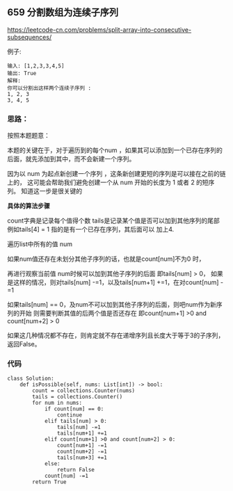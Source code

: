 ## 659 分割数组为连续子序列

https://leetcode-cn.com/problems/split-array-into-consecutive-subsequences/

例子:
```
输入: [1,2,3,3,4,5]
输出: True
解释:
你可以分割出这样两个连续子序列 : 
1, 2, 3
3, 4, 5
```
### 思路：

按照本题题意：

本题的关键在于，对于遍历到的每个num ，如果其可以添加到一个已存在序列的后面，就先添加到其中，而不会新建一个序列。

因为以 num 为起点新创建一个序列 ，这条新创建更短的序列是可以接在之前的链上的，
这可能会帮助我们避免创建一个从 num 开始的长度为 1 或者 2 的短序列。  知道这一步是很关键的
 
**具体的算法步骤**

count字典是记录每个值得个数  tails是记录某个值是否可以加到其他序列的尾部  例如tails[4] = 1 指的是有一个已存在序列，其后面可以
加上4.

遍历list中所有的值 num

如果num值还存在未划分其他子序列的话，也就是count[num]不为0 时，

再进行观察当前值 num时候可以加到其他子序列的后面 即tails[num] > 0，
如果是这样的情况，则对tails[num] -=1，以及tails[num+1] +=1，在对count[num] -=1

如果tails[num] == 0，及num不可以加到其他子序列的后面，则吧num作为新序列的开始
则需要判断其值的后两个值是否还存在  即count[num+1] >0 and count[num+2] > 0

如果这几种情况都不存在，则肯定就不存在递增序列且长度大于等于3的子序列，返回False。



### 代码
```
class Solution:
    def isPossible(self, nums: List[int]) -> bool:
        count = collections.Counter(nums)
        tails = collections.Counter()
        for num in nums:
            if count[num] == 0:
                continue
            elif tails[num] > 0:
                tails[num] -=1
                tails[num+1] +=1
            elif count[num+1] >0 and count[num+2] > 0:
                count[num+1] -=1
                count[num+2] -=1
                tails[num+3] +=1
            else:
                return False
            count[num] -=1
        return True
```